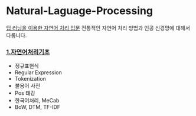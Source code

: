 # Natural-Laguage-Processing
[딥 러닝을 이용한 자연어 처리 입문](https://wikidocs.net/book/2155)
전통적인 자연어 처리 방법과 인공 신경망에 대해서 다룹니다.



### [1.자연어처리기초]()
* 정규표현식
* Regular Expression
* Tokenization
* 불용어 사전
* Pos 태깅
* 한국어처리, MeCab
* BoW, DTM, TF-IDF
